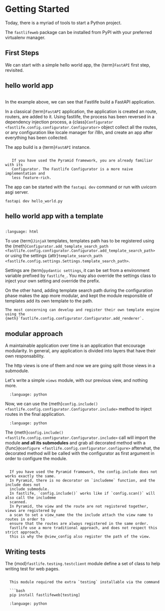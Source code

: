 # Getting Started

Today, there is a myriad of tools to start a Python project.

The `fastlifeweb` package can be installed from PyPI with your preferred virtualenv
manager.

## First Steps

We can start with a simple hello world app, the {term}`FastAPI` first step,
revisited.

## hello world app

```{literalinclude} examples/hello_world.py

```

In the example above, we can see that Fastlife build a FastAPI application.

In a classical {term}`FastAPI` application, the application is created an route, routers,
are added to it.
Using fastlife, the process has been reversed in a dependency injection process,
a {class}`Configurator <fastlife.config.configurator.Configurator>` object collect
all the routes, or any configuration like locale manager for i18n, and create
an app after everything has been collected.

The app build is a {term}`FastAPI` instance.

```{note}

   If you have used the Pyramid framework, you are already familiar with its
   Configurator. The Fastlife Configurator is a more naive implementation and
   less feature-rich.

```

The app can be started with the `fastapi dev` command or run with uvicorn asgi server.

```{code-block} bash
fastapi dev hello_world.py
```

## hello world app with a template

```{literalinclude} examples/hello_world_with_template.py

```

```{literalinclude} examples/templates/HelloWorld.jinja
:language: html
```

To use {term}`JinjaX` templates, templates path has to be registered using the
{meth}`Configurator.add_template_search_path <fastlife.config.configurator.Configurator.add_template_search_path>` or using
the settings {attr}`template_search_path <fastlife.config.settings.Settings.template_search_path>`.

Settings are {term}`pydantic settings`, it can be set from a environment variable prefixed by `fastlife_`.
You may also override the settings class to inject your own setting and override the prefix.

On the other hand, adding template search path during the configuration phase makes the app
more modular, and kept the module responsible of templates add its own template to the path.

```{note}
The most concerning can develop and register their own template engine using the
{meth}`fastlife.config.configurator.Configurator.add_renderer`.
```

## modular approach

A maintainable application over time is an application that encourage modularity.
In general, any application is divided into layers that have their own responsability.

The http views is one of them and now we are going split those views in a submodule.

Let's write a simple `views` module, with our previous view, and nothing more.

```{literalinclude} examples/modular/views.py
  :language: python
```

Now, we can use the {meth}`config.include() <fastlife.config.configurator.Configurator.include>`
method to inject routes in the final application.

```{literalinclude} examples/modular/entrypoint.py
  :language: python
```

The {meth}`config.include() <fastlife.config.configurator.Configurator.include>` call will
import the module **and all its submodules** and grab all decorated method with a
{func}`@configure <fastlife.config.configurator.configure>` afterwhat, the decorated method
will be called with the configurator as first argument in order to configure the module.

```{note}

  If you have used the Pyramid framework, the config.include does not works exactly the same.
  In Pyramid, there is no decorator on `includeme` function, and the include does not
  include submodule.
  In fastlife, `config.include()` works like if `config.scan()` will also call the includeme
  scanned.
  In Pyramid, the view and the route are not registered together, views are registered by
  a scan to set a view_name the the include attach the view name to routes in order to
  ensure that the routes are always registered in the same order.
  fastlife use a more traditional approach, and does not respect this strict approach,
  this is why the @view_config also register the path of the view.

```

## Writing tests

The {mod}`fastlife.testing.testclient` module define a set of class to help
writing test for web pages.

```{note}

  This module required the extra `testing` installable via the command

  ```bash
  pip install fastlifeweb[testing]

```



```{literalinclude} examples/modular/test_views.py
  :language: python
```
